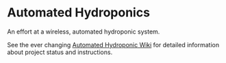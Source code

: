 # Automated Hydroponics

An effort at a wireless, automated hydroponic system.

See the ever changing [Automated Hydroponic Wiki](https://github.com/cbrum11/automated-hydroponics/wiki) for detailed information about project status and instructions.
